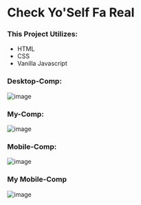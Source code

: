 # Check Yo'Self Fa Real

### This Project Utilizes:

* HTML
* CSS
* Vanilla Javascript

### Desktop-Comp:
![image](https://user-images.githubusercontent.com/47184994/58046483-a632aa00-7b02-11e9-9776-80ca456bff66.png)

### My-Comp:
![image](https://user-images.githubusercontent.com/47184994/58958267-c481e200-875f-11e9-9726-8ff64ac8c9ad.png)

### Mobile-Comp:
![image](https://user-images.githubusercontent.com/47184994/58046527-ce220d80-7b02-11e9-90b0-f533e717a094.png)

### My Mobile-Comp
![image](https://user-images.githubusercontent.com/47184994/58963038-ae791f00-8769-11e9-8858-1acf40969de1.png)
